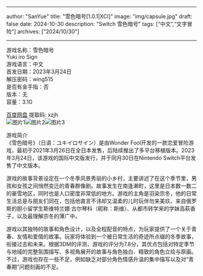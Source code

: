 
---
author: "SanYue"
title: "雪色暗号[1.0.1|XCI]"
image: "img/capsule.jpg"
draft: false
date: 2024-10-30
description: "Switch 雪色暗号"
tags: [“中文”,“文字冒险”]
archives: ["2024/10/30"]

---

游戏名称：雪色暗号   
Yuki iro Sign    
游戏语言：中文  
首发日期：2023年3月24日  
解压密码：wing515  
是否有金手指：否   
版本：无   
容量：3.1G

[百度网盘](https://pan.baidu.com/s/1kw1xwE5s4OrdhDDpCHlgyg) 提取码: xzjh  
![图片1](img/96bf95b728d9.jpg)![图片2](img/38afdd9517cb9.jpg)![图片3](img/0da87c7a98.jpg)  

游戏简介  
《雪色暗号》（日语：ユキイロサイン）是由Wonder Fool开发的一款恋爱冒险游戏，最初于2021年3月26日在全日本发售，后陆续推出了多平台移植版本。2023年3月24日，该游戏的国际中文版发行，并于同月30日在Nintendo Switch平台发售了中文版本。

游戏的故事背景设定在一个冬季风景秀丽的小乡村，主要讲述了在这个季节里，男孩和女孩之间悄然变迁的青春群像剧。故事发生在南逢濑町，这里是日本数一数二的豪雪地区，同时也是人口密度非常低的地方。游戏的主角是羽染宗冬，他的日常生活总是与朋友们同在，包括他直言不讳却又温柔的儿时玩伴勿来美玖、来自俄罗斯的胆小留学生斯维特兰娜·古尔琴科（昵称：斯维）、从都市转学来的学妹高萩香子，以及最理解宗冬的薄广中。

游戏以其独特的故事和角色设计，以及全程配音的特点，为玩家提供了一个关于青春、友情和爱情的故事。玩家将体验到一个被日常生活的奇迹所点缀的冬季故事，衔接过去和未来。根据3DM的评测，游戏的评分为7.8分，其优点包括对特定季节与地域的完整氛围描写、多视角展开的故事与角色独白、精致的角色立绘与原画。不过，游戏也存在一些不足，例如缺乏对部分角色情感升温的集中描写以及对“青春期”问题刻画的不足。
